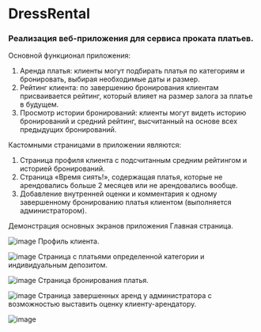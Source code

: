 # DressRental
### Реализация веб-приложения для сервиса проката платьев.
Основной функционал приложения:
1.	Аренда платья: клиенты могут подбирать платья по категориям и бронировать, выбирая необходимые даты и размер.
2.	Рейтинг клиента: по завершению бронирования клиентам присваивается рейтинг, который влияет на размер залога за платье в будущем.
3.	Просмотр истории бронирований: клиенты могут видеть историю бронирований и средний рейтинг, высчитанный на основе всех предыдущих бронирований.

Кастомными страницами в приложении являются:
1.	Страница профиля клиента с подсчитанным средним рейтингом и историей бронирований.
2.	Страница «Время сиять!», содержащая платья, которые не арендовались больше 2 месяцев или не арендовались вообще.
3.	Добавление внутренней оценки и комментария к одному завершенному бронированию платья клиентом (выполняется администратором).

Демонстрация основных экранов приложения
Главная страница.
   
   ![image](https://github.com/user-attachments/assets/6d365eac-82aa-4375-97c0-738e6bdb9c24)
Профиль клиента.
   
   ![image](https://github.com/user-attachments/assets/1b1b5217-4112-440c-9fb4-6ecd32ef8090)
Страница с платьями определенной категории и индивидуальным депозитом.
  
   ![image](https://github.com/user-attachments/assets/79807196-f6f5-4399-b298-9a691b99df50)
Страница бронирования платья.

   ![image](https://github.com/user-attachments/assets/c3c97f45-b2f9-4be7-8908-fa37472c60b2)
Страница завершенных аренд у администратора с возможностью выставить оценку клиенту-арендатору.

   ![image](https://github.com/user-attachments/assets/77d4ca25-2318-448d-80a0-0b1318f693e6)
